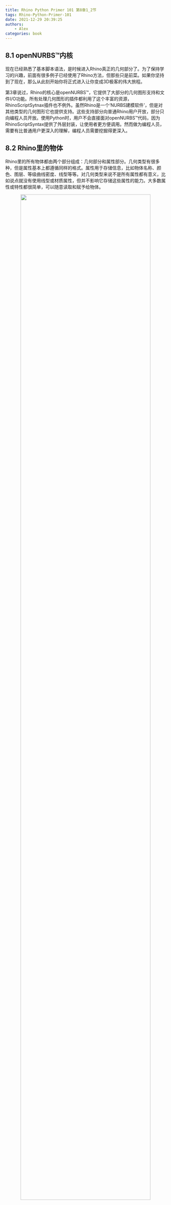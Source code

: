 ```yaml
---
title: Rhino Python Primer 101 第8章1_2节
tags: Rhino-Python-Primer-101
date: 2021-12-29 20:39:25
authors:
    - Alex
categories: book
---
```


## 8.1 openNURBS™内核

现在已经熟悉了基本脚本语法，是时候进入Rhino真正的几何部分了。为了保持学习的兴趣，前面有很多例子已经使用了Rhino方法，但那些只是前菜。如果你坚持到了现在，那么从此刻开始你将正式进入让你变成3D极客的伟大旅程。

第3章说过，Rhino的核心是openNURBS™，它提供了大部分的几何图形支持和文件I/O功能。所有处理几何图形的插件都利用了这个丰富的资源，RhinoScriptSytnax插件也不例外。虽然Rhino是一个‘NURBS建模软件’，但是对其他类型的几何图形它也提供支持。这些支持部分向普通Rhino用户开放，部分只向编程人员开放。使用Python时，用户不会直接面对openNURBS™代码，因为RhinoScriptSyntax提供了外层封装，让使用者更方便调用。然而做为编程人员，需要有比普通用户更深入的理解，编程人员需要挖掘得更深入。

## 8.2 Rhino里的物体

Rhino里的所有物体都由两个部分组成：几何部分和属性部分。几何类型有很多种，但是属性基本上都遵循同样的格式。属性用于存储信息，比如物体名称、颜色、图层、等级曲线密度、线型等等。对几何类型来说不是所有属性都有意义，比如说点就没有使用线型或材质属性，但并不影响它存储这些属性的能力。大多数属性或特性都很简单，可以随意读取和赋予给物体。

<div align=center><img width="90%" src="https://cdn.jsdelivr.net/gh/chinabiue/img@latest/rhino101/primer-rhinoobjects.png"></div>

上表列出了插件开发者可以访问的大部分属性和特征。它们大部分封装在RhinoScriptSyntax模块中，某些特征在当前暂时不可访问，因为用户自定数据元素比较特殊。我们会在基本几何章节过后再细说用户数据。

下面一小段程序在对话框展示一个物体的一些属性。并没有什么值得激动的东西，所以就略过不一一解释每行了。




```py

import rhinoscriptsyntax as rs

def displayobjectattributes(object_id):
    source = "By Layer", "By Object", "By Parent"
    data = []
    data.append( "Object attributes for :"+str(object_id) )
    data.append( "Description: " + rs.ObjectDescription(object_id))
    data.append( "Layer: " + rs.ObjectLayer(object_id))
    data.append( "MaterialSource: " + str(rs.ObjectMaterialSource(object_id)))

    name = rs.ObjectName(object_id)
    if not name: data.append("<Unnamed object>")
    else: data.append("Name: " + name)

    groups = rs.ObjectGroups(object_id)
    if groups:
        for i,group in enumerate(groups):
            data.append( "Group(%d): %s" % i+1, group )
    else:
        data.append("<Ungrouped object>")

    s = ""
    for line in data: s += line + "\n"
    rs.EditBox(s, "Object attributes", "RhinoPython")


if __name__=="__main__":
    id = rs.GetObject()
    displayobjectattributes(id)
```

<div align=center><img width="85%" src="https://cdn.jsdelivr.net/gh/chinabiue/img@latest/rhino101/primer-objectattributedialog.png"></div>
